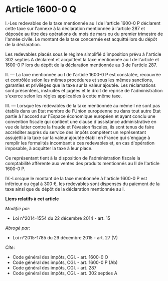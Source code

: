 # Article 1600-0 Q

I.-Les redevables de la taxe mentionnée au I de l'article 1600-0 P déclarent cette taxe sur l'annexe à la déclaration
mentionnée à l'article 287 et déposée au titre des opérations du mois de mars ou du premier trimestre de l'année civile. Le
montant de la taxe concernée est acquitté lors du dépôt de la déclaration. 

Les redevables placés sous le régime simplifié d'imposition prévu à l'article 302 septies A déclarent et acquittent la taxe
mentionnée au I de l'article et 1600-0 P lors du dépôt de la déclaration mentionnée au 3 de l'article 287. 

II. ― La taxe mentionnée au I de l'article 1600-0 P est constatée, recouvrée et contrôlée selon les mêmes procédures et sous
les mêmes sanctions, garanties et privilèges que la taxe sur la valeur ajoutée. Les réclamations sont présentées, instruites
et jugées et le droit de reprise de l'administration s'exerce selon les règles applicables à cette même taxe. 

III. ― Lorsque les redevables de la taxe mentionnée au même I ne sont pas établis dans un Etat membre de l'Union européenne
ou dans tout autre Etat partie à l'accord sur l'Espace économique européen et ayant conclu une convention fiscale qui
contient une clause d'assistance administrative en vue de lutter contre la fraude et l'évasion fiscales, ils sont tenus de
faire accréditer auprès du service des impôts compétent un représentant assujetti à la taxe sur la valeur ajoutée établi en
France qui s'engage à remplir les formalités incombant à ces redevables et, en cas d'opération imposable, à acquitter la taxe
à leur place. 

Ce représentant tient à la disposition de l'administration fiscale la comptabilité afférente aux ventes des produits
mentionnés au II de l'article 1600-0 P. 

IV.-Lorsque le montant de la taxe mentionnée à l'article 1600-0 P est inférieur ou égal à 300 €, les redevables sont
dispensés du paiement de la taxe ainsi que du dépôt de la déclaration mentionnée au I.

**Liens relatifs à cet article**

_Modifié par_:

  - Loi n°2014-1554 du 22 décembre 2014 - art. 15

_Abrogé par_:

  - Loi n°2015-1785 du 29 décembre 2015 - art. 27 (V)

_Cite_:

  - Code général des impôts, CGI. - art. 1600-0 O
  - Code général des impôts, CGI. - art. 1600-0 P (Ab)
  - Code général des impôts, CGI. - art. 287
  - Code général des impôts, CGI. - art. 302 septies A
